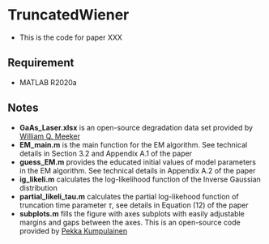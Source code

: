 # TruncatedWiener
- This is the code for paper XXX

## Requirement
- MATLAB R2020a

## Notes
- __GaAs_Laser.xlsx__ is an open-source degradation data set provided by [William Q. Meeker](https://www.wiley.com/en-us/Statistical+Methods+for+Reliability+Data,+2nd+Edition-p-9781118115459)
- __EM_main.m__ is the main function for the EM algorithm. See technical details in Section 3.2 and Appendix A.1 of the paper
- __guess_EM.m__ provides the educated initial values of model parameters in the EM algorithm. See technical details in Appendix A.2 of the paper
- __ig_likeli.m__ calculates the log-likelihood function of the Inverse Gaussian distribution
- __partial_likeli_tau.m__ calculates the partial log-likehood function of truncation time parameter $\tau$, see details in Equation (12) of the paper
- __subplots.m__ fills the figure with axes subplots with easily adjustable margins and gaps between the axes. This is an open-source code provided by [Pekka Kumpulainen](https://www.mathworks.com/matlabcentral/fileexchange/27991-tight_subplot-nh-nw-gap-marg_h-marg_w)
